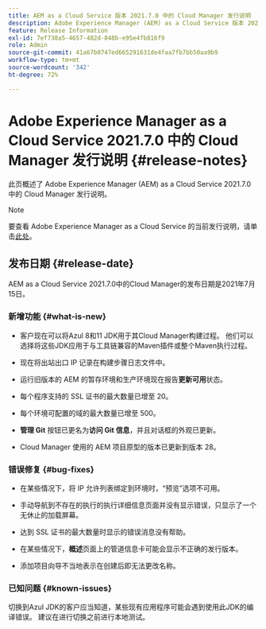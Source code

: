 ```yaml
---
title: AEM as a Cloud Service 版本 2021.7.0 中的 Cloud Manager 发行说明
description: Adobe Experience Manager (AEM) as a Cloud Service 版本 2021.7.0 中的 Cloud Manager 发行说明
feature: Release Information
exl-id: 7ef738a5-4657-482d-848b-e95e4fb816f9
role: Admin
source-git-commit: 41a67b0747ed665291631de4faa7fb7bb50aa9b9
workflow-type: tm+mt
source-wordcount: '342'
ht-degree: 72%

---
```


# Adobe Experience Manager as a Cloud Service 2021.7.0 中的 Cloud Manager 发行说明 {#release-notes}

此页概述了 Adobe Experience Manager (AEM) as a Cloud Service 2021.7.0 中的 Cloud Manager 发行说明。

>[!NOTE]
>要查看 Adobe Experience Manager as a Cloud Service 的当前发行说明，请单击[此处](https://experienceleague.adobe.com/zh-hans/docs/experience-manager-cloud-service/content/release-notes/release-notes/release-notes-current)。

## 发布日期 {#release-date}

AEM as a Cloud Service 2021.7.0中的Cloud Manager的发布日期是2021年7月15日。


### 新增功能 {#what-is-new}

* 客户现在可以将Azul 8和11 JDK用于其Cloud Manager构建过程。 他们可以选择将这些JDK应用于与工具链兼容的Maven插件或整个Maven执行过程。

* 现在将出站出口 IP 记录在构建步骤日志文件中。

* 运行旧版本的 AEM 的暂存环境和生产环境现在报告&#x200B;**更新可用**&#x200B;状态。

* 每个程序支持的 SSL 证书的最大数量已增至 20。

* 每个环境可配置的域的最大数量已增至 500。

* **管理 Git** 按钮已更名为&#x200B;**访问 Git 信息**，并且对话框的外观已更新。

* Cloud Manager 使用的 AEM 项目原型的版本已更新到版本 28。

### 错误修复 {#bug-fixes}

* 在某些情况下，将 IP 允许列表绑定到环境时，“预览”选项不可用。

* 手动导航到不存在的执行的执行详细信息页面并没有显示错误，只显示了一个无休止的加载屏幕。

* 达到 SSL 证书的最大数量时显示的错误消息没有帮助。

* 在某些情况下，**概述**&#x200B;页面上的管道信息卡可能会显示不正确的发行版本。

* 添加项目向导不当地表示在创建后即无法更改名称。

### 已知问题 {#known-issues}

切换到Azul JDK的客户应当知道，某些现有应用程序可能会遇到使用此JDK的编译错误。 建议在进行切换之前进行本地测试。


